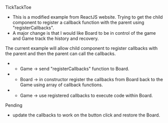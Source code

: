TickTackToe
- This is a modified example from ReactJS website.  Trying to get the child component to register a callback function with the parent using "registerCallbacks".
- A major change is that I would like Board to be in control of the game and Game track the history and recovery.

The current example will allow child component to register callbacks with the parent and then the parent can call the callbacks.
- - Game -> send "registerCallbacks" function to Board.
- - Board -> in constructor register the callbacks from Board back to the Game using array of callback functions.
- - Game -> use registered callbacks to execute code within Board.

Pending
- update the callbacks to work on the button click and restore the Board.
